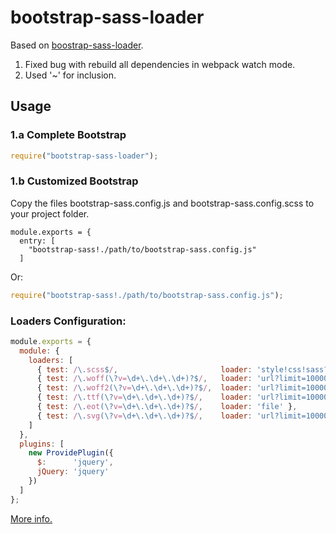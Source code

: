 bootstrap-sass-loader
=================

Based on [boostrap-sass-loader](https://github.com/justin808/bootstrap-sass-loader).

1. Fixed bug with rebuild all dependencies in webpack watch mode.
2. Used '~' for inclusion.

Usage
-----

### 1.a Complete Bootstrap

``` javascript
require("bootstrap-sass-loader");
```

### 1.b Customized Bootstrap

Copy the files bootstrap-sass.config.js and bootstrap-sass.config.scss to your project folder.

```
module.exports = {
  entry: [
    "bootstrap-sass!./path/to/bootstrap-sass.config.js"
  ]
```

Or:

```javascript
require("bootstrap-sass!./path/to/bootstrap-sass.config.js");
```

### Loaders Configuration:

``` javascript
module.exports = {
  module: {
    loaders: [
      { test: /\.scss$/,    				   loader: 'style!css!sass?includePaths[]=node_modules' }
      { test: /\.woff(\?v=\d+\.\d+\.\d+)?$/,   loader: 'url?limit=10000&mimetype=application/font-woff' },
      { test: /\.woff2(\?v=\d+\.\d+\.\d+)?$/,  loader: 'url?limit=10000&mimetype=application/font-woff' },
      { test: /\.ttf(\?v=\d+\.\d+\.\d+)?$/,    loader: 'url?limit=10000&mimetype=application/octet-stream' },
      { test: /\.eot(\?v=\d+\.\d+\.\d+)?$/,    loader: 'file' },
      { test: /\.svg(\?v=\d+\.\d+\.\d+)?$/,    loader: 'url?limit=10000&mimetype=image/svg+xml' }
    ]
  },
  plugins: [
  	new ProvidePlugin({
      $:      'jquery',
      jQuery: 'jquery'
  	})
  ]
};
```

[More info.](https://github.com/justin808/bootstrap-sass-loader)